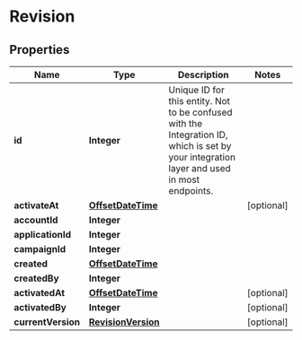 

# Revision


## Properties

Name | Type | Description | Notes
------------ | ------------- | ------------- | -------------
**id** | **Integer** | Unique ID for this entity. Not to be confused with the Integration ID, which is set by your integration layer and used in most endpoints. | 
**activateAt** | [**OffsetDateTime**](OffsetDateTime.md) |  |  [optional]
**accountId** | **Integer** |  | 
**applicationId** | **Integer** |  | 
**campaignId** | **Integer** |  | 
**created** | [**OffsetDateTime**](OffsetDateTime.md) |  | 
**createdBy** | **Integer** |  | 
**activatedAt** | [**OffsetDateTime**](OffsetDateTime.md) |  |  [optional]
**activatedBy** | **Integer** |  |  [optional]
**currentVersion** | [**RevisionVersion**](RevisionVersion.md) |  |  [optional]



